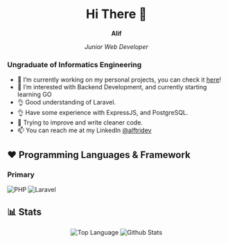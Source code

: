 <h1 align="center">Hi There 👋</h1>
<div align="center" style="margin-bottom: 0px;">
  <b>Alif</b>
</div>
<p align="center">
  <i>Junior Web Developer</i>
</p>
  
### Ungraduate of Informatics Engineering
- 🔭 I’m currently working on my personal projects, you can check it [here](https://aliftriadi.my.id)!
- 👀 I’m interested with Backend Development, and currently starting learning GO
- 👌 Good understanding of Laravel.
- 👌 Have some experience with ExpressJS, and PostgreSQL.
- 🛁 Trying to improve and write cleaner code.
- 📫 You can reach me at my LinkedIn [@alftridev](https://www.linkedin.com/in/alftridev/)

## ❤️ Programming Languages & Framework

### Primary
![PHP](https://img.shields.io/badge/php-%23777BB4.svg?style=for-the-badge&logo=php&logoColor=white) ![Laravel](https://img.shields.io/badge/laravel-%23FF2D20.svg?style=for-the-badge&logo=laravel&logoColor=white)

## 📊 Stats
<p align="center">
  <img alt="Top Language" src="https://github-readme-stats.vercel.app/api/top-langs/?username=aliftrd&layout=compact&show_icons=true&hide_border=true&bg_color=000000&hide=commits&icon_color=4C566A&title_color=CB9C07&text_color=D1A20F&langs_count=8" />   
  <img alt="Github Stats" src="https://github-readme-stats.vercel.app/api?username=aliftrd&show_icons=true&hide_border=true&bg_color=000000&hide=commits&icon_color=4C566A&title_color=CB9C07&text_color=D1A20F" />
</p>
